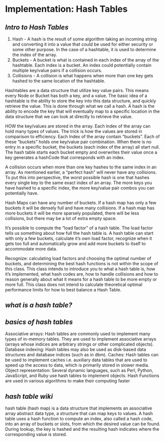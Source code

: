 # Implementation: Hash Tables

## ***Intro to Hash Tables*** 
 1. Hash - A hash is the result of some algorithm taking an incoming string and converting it into a value that could be used for either security or some other purpose. In the case of a hashtable, it is used to determine the index of the array.
 2. Buckets - A bucket is what is contained in each index of the array of the hashtable. Each index is a bucket. An index could potentially contain multiple key/value pairs if a collision occurs.
 3. Collisions - A collision is what happens when more than one key gets hashed to the same location of the hashtable.

 Hashtables are a data structure that utilize key value pairs. This means every Node or Bucket has both a key, and a value.
 The basic idea of a hashtable is the ability to store the key into this data structure, and quickly retrieve the value. This is done through what we call a hash. A hash is the ability to encode the key that will eventually map to a specific location in the data structure that we can look at directly to retrieve the value.

 HOW the key/values are stored in the array.
 Each index of the array can hold many types of values. The trick is how the values are stored in comparison to efficiency. Each Index of the array contain “buckets”. Each of these “buckets” holds one key/value pair combination. When there is no entry in a specific bucket, the buckets (each index of the array) all start null. The hash table starts each bucket empty and overwrites their value once a key generates a hashCode that corresponds with an index.

 A collision occurs when more than one key hashes to the same index in an array. As mentioned earlier, a “perfect hash” will never have any collisions. To put this into perspective, the worst possible hash is one that hashes every single key to the same exact index of an array. The more keys you have hashed to a specific index, the more key/value pair combos you can potentially have.

 Hash Maps can have any number of buckets. If a hash map has only a few buckets it will be densely full and have many collisions. If a hash map has more buckets it will be more sparsely populated, there will be less collisions, but there may be a lot of extra empty space.

 It’s possible to compute the “load factor” of a hash table. The load factor tells us something about how full the hash table is. A hash table can start with only a few buckets, calculate it’s own load factor, recognize when it gets too full and automatically grow and add more buckets to itself to accommodate more data.

 Recognize: calculating load factors and choosing the optimal number of buckets, and determining the best hash functions is not within the scope of this class. This class intends to introduce you to what a hash table is, how it’s implemented, what hash codes are, how to handle collisions and how to reason generally about what it means for a hash table to be more empty or more full. This class does not intend to calculate theoretical optimal performance limits for how to best balance a Hash Table.

## ***what is a hash table?***

## ***basics of hash tables*** 
 Associative arrays: Hash tables are commonly used to implement many types of in-memory tables. They are used to implement associative arrays (arrays whose indices are arbitrary strings or other complicated objects).
 Database indexing: Hash tables may also be used as disk-based data structures and database indices (such as in dbm).
 Caches: Hash tables can be used to implement caches i.e. auxiliary data tables that are used to speed up the access to data, which is primarily stored in slower media.
 Object representation: Several dynamic languages, such as Perl, Python, JavaScript, and Ruby use hash tables to implement objects.
 Hash Functions are used in various algorithms to make their computing faster

## ***hash table wiki*** 
 hash table (hash map) is a data structure that implements an associative array abstract data type, a structure that can map keys to values. A hash table uses a hash function to compute an index, also called a hash code, into an array of buckets or slots, from which the desired value can be found. During lookup, the key is hashed and the resulting hash indicates where the corresponding value is stored.

